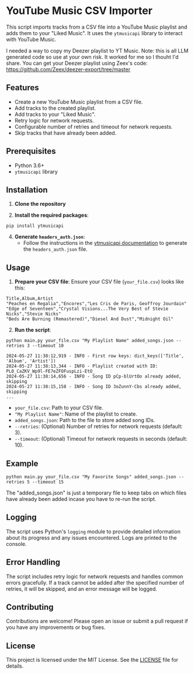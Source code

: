 # YouTube Music CSV Importer

This script imports tracks from a CSV file into a YouTube Music playlist and adds them to your "Liked Music". It uses the `ytmusicapi` library to interact with YouTube Music.

I needed a way to copy my Deezer playlist to YT Music.
Note: this is all LLM generated code so use at your own risk. It worked for me so I thouht I'd share.
You can get your Deezer playlist using Zeex's code: https://github.com/Zeex/deezer-export/tree/master

## Features

- Create a new YouTube Music playlist from a CSV file.
- Add tracks to the created playlist.
- Add tracks to your "Liked Music".
- Retry logic for network requests.
- Configurable number of retries and timeout for network requests.
- Skip tracks that have already been added.

## Prerequisites

- Python 3.6+
- `ytmusicapi` library

## Installation

1. **Clone the repository**


3. **Install the required packages**:
```
pip install ytmusicapi
```

4. **Generate `headers_auth.json`**:
   - Follow the instructions in the [ytmusicapi documentation](https://ytmusicapi.readthedocs.io/en/stable/) to generate the `headers_auth.json` file.

## Usage

1. **Prepare your CSV file**:
   Ensure your CSV file (`your_file.csv`) looks like this:

```
Title,Album,Artist
"Peaches en Regalia","Encores","Les Cris de Paris, Geoffroy Jourdain"
"Edge of Seventeen","Crystal Visions...The Very Best of Stevie Nicks","Stevie Nicks"
"Beds Are Burning (Remastered)","Diesel And Dust","Midnight Oil"
```


2. **Run the script**:
```
python main.py your_file.csv "My Playlist Name" added_songs.json --retries 3 --timeout 10

2024-05-27 11:38:12,919 - INFO - First row keys: dict_keys(['Title', 'Album', 'Artist'])
2024-05-27 11:38:13,344 - INFO - Playlist created with ID: PL0_CaZKV_Wp9l-FE7eZFOFuspLzi-EtO_
2024-05-27 11:38:14,656 - INFO - Song ID pCp-blUrtOo already added, skipping
2024-05-27 11:38:15,158 - INFO - Song ID 3oZunnY-Cbs already added, skipping
...
```


   - `your_file.csv`: Path to your CSV file.
   - `"My Playlist Name"`: Name of the playlist to create.
   - `added_songs.json`: Path to the file to store added song IDs.
   - `--retries`: (Optional) Number of retries for network requests (default: 3).
   - `--timeout`: (Optional) Timeout for network requests in seconds (default: 10).

## Example

```
python main.py your_file.csv "My Favorite Songs" added_songs.json --retries 5 --timeout 15
```

The "added_songs.json" is just a temporary file to keep tabs on which files have already been added incase you have to re-run the script.

## Logging

The script uses Python's `logging` module to provide detailed information about its progress and any issues encountered. Logs are printed to the console.

## Error Handling

The script includes retry logic for network requests and handles common errors gracefully. If a track cannot be added after the specified number of retries, it will be skipped, and an error message will be logged.

## Contributing

Contributions are welcome! Please open an issue or submit a pull request if you have any improvements or bug fixes.

## License

This project is licensed under the MIT License. See the [LICENSE](LICENSE) file for details.




